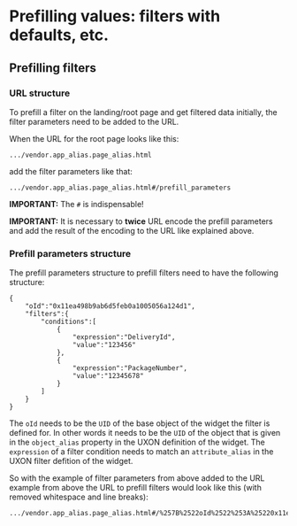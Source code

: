 # Prefilling values: filters with defaults, etc.

## Prefilling filters

### URL structure

To prefill a filter on the landing/root page and get filtered data initially, the filter parameters need to be added to the URL.

When the URL for the root page looks like this: 

```
.../vendor.app_alias.page_alias.html
```

add the filter parameters like that:

```
.../vendor.app_alias.page_alias.html#/prefill_parameters
```

**IMPORTANT:** The `#` is indispensable!

**IMPORTANT:** It is necessary to **twice** URL encode the prefill parameters and add the result of the encoding to the URL like explained above.

### Prefill parameters structure

The prefill parameters structure to prefill filters need to have the following structure:

```
{
	"oId":"0x11ea498b9ab6d5feb0a1005056a124d1",
	"filters":{
		"conditions":[
			{
				"expression":"DeliveryId",
				"value":"123456"
			},
			{
				"expression":"PackageNumber",
				"value":"12345678"
			}
		]
	}
}
```

The `oId` needs to be the `UID` of the base object of the widget the filter is defined for. In other words it needs to be the `UID` of the object that is given in the `object_alias` property in the UXON definition of the widget.
The `expression` of a filter condition needs to match an `attribute_alias` in the UXON filter defition of the widget.

So with the example of filter parameters from above added to the URL example from above the URL to prefill filters would look like this (with removed whitespace and line breaks):

```
.../vendor.app_alias.page_alias.html#/%257B%2522oId%2522%253A%25220x11ea498b9ab6d5feb0a1005056a124d1%2522%252C%2522filters%2522%253A%257B%2522conditions%2522%253A%255B%257B%2522expression%2522%253A%2522DeliveryId%2522%252C%2522value%2522%253A%2522123456%2522%257D%252C%257B%2522expression%2522%253A%2522PackageNumber%2522%252C%2522value%2522%253A%252212345678%2522%257D%255D%257D%257D
```